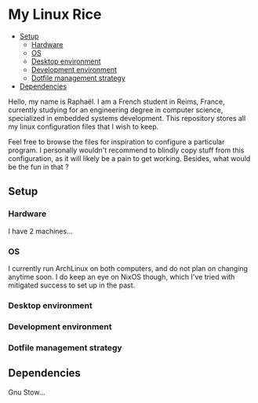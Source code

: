 # My Linux Rice

<!--toc:start-->

- [Setup](#setup)
  - [Hardware](#hardware)
  - [OS](#os)
  - [Desktop environment](#desktop-environment)
  - [Development environment](#development-environment)
  - [Dotfile management strategy](#dotfile-management-strategy)
- [Dependencies](#dependencies)
<!--toc:end-->

Hello, my name is Raphaël. I am a French student in Reims, France, currently
studying for an engineering degree in computer science, specialized in embedded
systems development. This repository stores all my linux configuration files
that I wish to keep.

Feel free to browse the files for inspiration to configure a particular program.
I personally wouldn't recommend to blindly copy stuff from this configuration,
as it will likely be a pain to get working. Besides, what would be the fun in
that ?

## Setup

### Hardware

I have 2 machines...

### OS

I currently run ArchLinux on both computers, and do not plan on changing anytime
soon. I do keep an eye on NixOS though, which I've tried with mitigated success
to set up in the past.

### Desktop environment

### Development environment

### Dotfile management strategy

## Dependencies

Gnu Stow...
